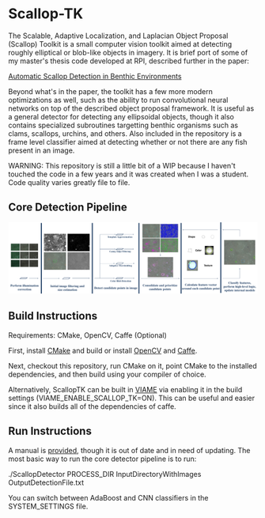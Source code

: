 
Scallop-TK
==========

The Scalable, Adaptive Localization, and Laplacian Object Proposal
(Scallop) Toolkit is a small computer vision toolkit aimed at
detecting roughly elliptical or blob-like objects in imagery. It
is brief port of some of my master's thesis code developed at RPI,
described further in the paper:

[Automatic Scallop Detection in Benthic Environments](Documentation/Paper.pdf)

Beyond what's in the paper, the toolkit has a few more modern optimizations
as well, such as the ability to run convolutional neural networks on top of the
described object proposal framework. It is useful as a general detector
for detecting any ellipsoidal objects, though it also contains specialized
subroutines targetting benthic organisms such as clams, scallops, urchins,
and others. Also included in the repository is a frame level classifier aimed
at detecting whether or not there are any fish present in an image.

WARNING: This repository is still a little bit of a WIP because I haven't
touched the code in a few years and it was created when I was a student.
Code quality varies greatly file to file.


Core Detection Pipeline
-----------------------

![Pipeline Image](Documentation/ExamplePipeline.png)


Build Instructions
------------------

Requirements: CMake, OpenCV, Caffe (Optional)

First, install [CMake](https://cmake.org/runningcmake/) and build or install
[OpenCV](http://opencv.org/) and [Caffe](http://caffe.berkeleyvision.org/).

Next, checkout this repository, run CMake on it, point CMake to the installed
dependencies, and then build using your compiler of choice.

Alternatively, ScallopTK can be built in [VIAME](https://github.com/Kitware/VIAME.git)
via enabling it in the build settings (VIAME_ENABLE_SCALLOP_TK=ON). This can be useful
and easier since it also builds all of the dependencies of caffe.

Run Instructions
----------------

A manual is [provided](Documentation/Manual.pdf), though it is out of date and in need of
updating. The most basic way to run the core detector pipeline is to run:

./ScallopDetector PROCESS_DIR InputDirectoryWithImages OutputDetectionFile.txt

You can switch between AdaBoost and CNN classifiers in the SYSTEM_SETTINGS file.
